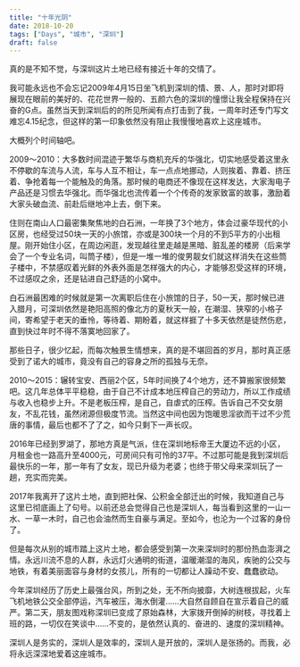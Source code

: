 ```yaml
---
title: "十年光阴"
date: 2018-10-20
tags: ["Days", "城市", "深圳"]
draft: false
---
```


真的是不知不觉，与深圳这片土地已经有接近十年的交情了。

我可能永远也不会忘记2009年4月15日坐飞机到深圳的情、景、人，那时对即将展现在眼前的美好的、花花世界一般的、五颜六色的深圳的憧憬让我全程保持在兴奋的G点。虽然当天到深圳后的的所见所闻有点打击到了我，一周年时还专门写文难忘4.15纪念，但这样的第一印象依然没有阻止我慢慢地喜欢上这座城市。

大概列个时间轴吧。

2009～2010：大多数时间混迹于繁华与商机充斥的华强北，切实地感受着这里永不停歇的车流与人流，车与人互不相让，车一点点地挪动，人则挨着、靠着、挤压着、争抢着每一个能触及的角落。那时候的电商还不像现在这样发达，大家淘电子产品还是习惯去华强北。而华强北也流传着一个个传奇的发家致富的故事，激励着大家头破血流、前赴后继地冲上去，倒下来。

住则在南山人口最密集聚焦地的白石洲，一年换了3个地方，体会过豪华现代的小区房，也经受过50块一天的小旅馆，亦或是300块一个月的不到5平方的小出租屋。刚开始住小区，在周边闲逛，发现越往里走越是黑暗、脏乱差的楼房（后来学会了一个专业名词，叫筒子楼），但是一堆一堆的俊男靓女们就这样消失在这些筒子楼中，不禁感叹着光鲜的外表外面是怎样强大的内心，才能够忍受这样的环境，不过感叹之余，还是钻进自己舒适的小窝中。

白石洲最困难的时候就是第一次离职后住在小旅馆的日子，50一天，那时候已进入腊月，可深圳依然是艳阳高照的像北方的夏秋天一般，在潮湿、狭窄的小格子间，寄希望于老天的垂怜，等待着、期盼着，就这样捱了十多天依然是徒然伤悲，直到快过年时不得不落寞地回家了。

那些日子，很少忆起，而每次触景生情想来，真的是不堪回首的岁月，那时真正感受到了诺大的城市，竟没有自己的容身之所的孤独与无奈。

2010～2015：辗转宝安、西丽2个区，5年时间换了4个地方，还不算搬家很频繁吧。这几年总体平平稳稳，由于自己不计成本地压榨自己的劳动力，所以工作成绩与收入也稳步上升。不是老板压榨，是自己，自虐式的压榨。告诉自己不交女朋友，不乱花钱，虽然闭源但极度节流。当然这中间也因为饱暖思淫欲而干过不少荒唐的事情，最后也都不了了之，如今只剩下一声长叹。

2016年已经到罗湖了，那地方真是气派，住在深圳地标帝王大厦边不远的小区，月租金也一路高升至4000元，可房间只有可怜的37平。不过那可能是我到深圳后最快乐的一年，那一年有了女友，现已升级为老婆；也终于带父母来深圳玩了一趟，充实而完美。

2017年我离开了这片土地，直到把社保、公积金全部迁出的时候，我知道自己与这里已彻底画上了句号。以前还总会觉得自己也是深圳人，每当看到这里的一山一水、一草一木时，自己也会油然而生自豪与满足。至如今，也沦为一个过客的身份了。

但是每次从别的城市踏上这片土地，都会感受到第一次来深圳时的那份热血澎湃之情。永远川流不息的人群，永远灯火通明的街道，温暖潮湿的海风，疾驰的公交与地铁，有着美丽面容与身材的女孩儿，所有的一切都让人躁动不安、蠢蠢欲动。

今年深圳经历了历史上最强台风，所到之处，无不所向披靡，大树连根拔起，火车飞机地铁公交全部停运，汽车被压，海水倒灌……大自然自顾自在宣示着自己的威严。第二天，朋友图戏称深圳已变成了原始森林，大家拨开倒掉的树枝，寻找着上班的路，一切仅在笑谈中……不变的，是依然认真的、奋进的、速度的深圳精神。

深圳人是务实的，深圳人是效率的，深圳人是开放的，深圳人是张扬的。而我，必将永远深深地爱着这座城市。
